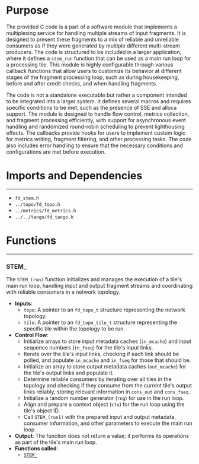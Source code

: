 # Purpose
The provided C code is a part of a software module that implements a multiplexing service for handling multiple streams of input fragments. It is designed to present these fragments to a mix of reliable and unreliable consumers as if they were generated by multiple different multi-stream producers. The code is structured to be included in a larger application, where it defines a `stem_run` function that can be used as a main run loop for a processing tile. This module is highly configurable through various callback functions that allow users to customize its behavior at different stages of the fragment processing loop, such as during housekeeping, before and after credit checks, and when handling fragments.

The code is not a standalone executable but rather a component intended to be integrated into a larger system. It defines several macros and requires specific conditions to be met, such as the presence of SSE and alloca support. The module is designed to handle flow control, metrics collection, and fragment processing efficiently, with support for asynchronous event handling and randomized round-robin scheduling to prevent lighthousing effects. The callbacks provide hooks for users to implement custom logic for metrics writing, fragment filtering, and other processing tasks. The code also includes error handling to ensure that the necessary conditions and configurations are met before execution.
# Imports and Dependencies

---
- `fd_stem.h`
- `../topo/fd_topo.h`
- `../metrics/fd_metrics.h`
- `../../tango/fd_tango.h`


# Functions

---
### STEM\_<!-- {{#callable:STEM_}} -->
The `STEM_(run)` function initializes and manages the execution of a tile's main run loop, handling input and output fragment streams and coordinating with reliable consumers in a network topology.
- **Inputs**:
    - `topo`: A pointer to an `fd_topo_t` structure representing the network topology.
    - `tile`: A pointer to an `fd_topo_tile_t` structure representing the specific tile within the topology to be run.
- **Control Flow**:
    - Initialize arrays to store input metadata caches (`in_mcache`) and input sequence numbers (`in_fseq`) for the tile's input links.
    - Iterate over the tile's input links, checking if each link should be polled, and populate `in_mcache` and `in_fseq` for those that should be.
    - Initialize an array to store output metadata caches (`out_mcache`) for the tile's output links and populate it.
    - Determine reliable consumers by iterating over all tiles in the topology and checking if they consume from the current tile's output links reliably, storing relevant information in `cons_out` and `cons_fseq`.
    - Initialize a random number generator (`rng`) for use in the run loop.
    - Align and prepare a context object (`ctx`) for the run loop using the tile's object ID.
    - Call `STEM_(run1)` with the prepared input and output metadata, consumer information, and other parameters to execute the main run loop.
- **Output**: The function does not return a value; it performs its operations as part of the tile's main run loop.
- **Functions called**:
    - [`STEM_`](#STEM_)



